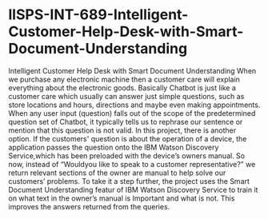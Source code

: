 # llSPS-INT-689-Intelligent-Customer-Help-Desk-with-Smart-Document-Understanding
Intelligent Customer Help Desk with Smart Document Understanding
When we purchase any electronic machine then a customer care will explain everything about the electronic goods. Basically Chatbot is just like a customer care which usually can answer just simple questions, such as store locations and hours, directions and maybe even making appointments. When any user input (question) falls out of the scope of the predetermined question set of Chatbot, it typically tells us to rephrase our sentence or mention that this question is not valid.
In this project, there is another option. If the customers' question is about the operation of a device, the application passes the question onto the IBM Watson Discovery Service,which has been preloaded with the device’s owners manual. So now, instead of “Wouldyou like to speak to a customer representative?” we return relevant sections of the owner are manual to help solve our customers’ problems. To take it a step further, the project uses the Smart Document Understanding featur of IBM Watson Discovery Service to train it on what text in the owner’s manual is Important and what is not. This improves the answers returned from the queries.
